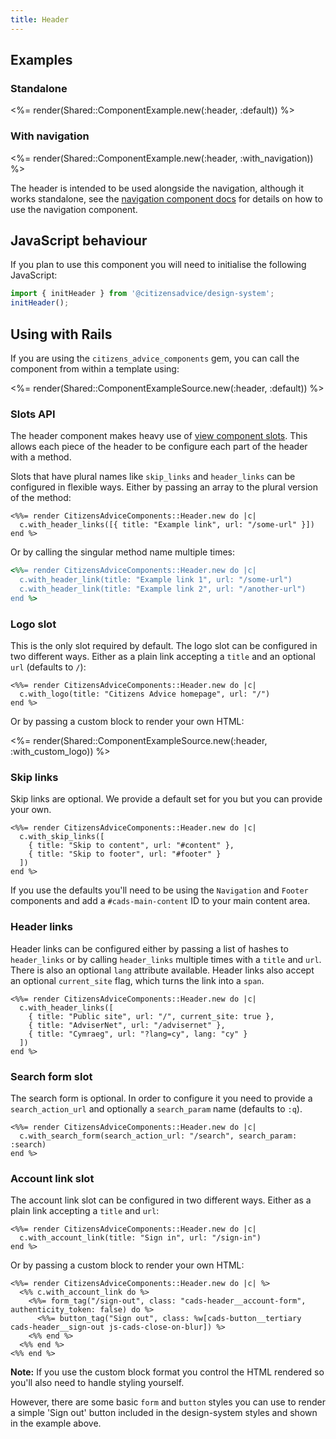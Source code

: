 ```yaml
---
title: Header
---
```


## Examples

### Standalone

<%= render(Shared::ComponentExample.new(:header, :default)) %>

### With navigation

<%= render(Shared::ComponentExample.new(:header, :with_navigation)) %>

The header is intended to be used alongside the navigation, although it works standalone, see the [navigation component docs](/components/navigation) for details on how to use the navigation component.

## JavaScript behaviour

If you plan to use this component you will need to initialise the following JavaScript:

```js
import { initHeader } from '@citizensadvice/design-system';
initHeader();
```

## Using with Rails

If you are using the `citizens_advice_components` gem, you can call the component from within a template using:

<%= render(Shared::ComponentExampleSource.new(:header, :default)) %>

### Slots API

The header component makes heavy use of [view component slots](https://viewcomponent.org/guide/slots.html). This allows each piece of the header to be configure each part of the header with a method.

Slots that have plural names like `skip_links` and `header_links` can be configured in flexible ways. Either by passing an array to the plural version of the method:

```erb
<%%= render CitizensAdviceComponents::Header.new do |c|
  c.with_header_links([{ title: "Example link", url: "/some-url" }])
end %>
```

Or by calling the singular method name multiple times:

```rb
<%%= render CitizensAdviceComponents::Header.new do |c|
  c.with_header_link(title: "Example link 1", url: "/some-url")
  c.with_header_link(title: "Example link 2", url: "/another-url")
end %>
```

### Logo slot

This is the only slot required by default. The logo slot can be configured in two different ways. Either as a plain link accepting a `title` and an optional `url` (defaults to `/`):

```erb
<%%= render CitizensAdviceComponents::Header.new do |c|
  c.with_logo(title: "Citizens Advice homepage", url: "/")
end %>
```

Or by passing a custom block to render your own HTML:

<%= render(Shared::ComponentExampleSource.new(:header, :with_custom_logo)) %>

### Skip links

Skip links are optional. We provide a default set for you but you can provide your own.

```erb
<%%= render CitizensAdviceComponents::Header.new do |c|
  c.with_skip_links([
    { title: "Skip to content", url: "#content" },
    { title: "Skip to footer", url: "#footer" }
  ])
end %>
```

If you use the defaults you'll need to be using the `Navigation` and `Footer` components and add a `#cads-main-content` ID to your main content area.

### Header links

Header links can be configured either by passing a list of hashes to `header_links` or by calling `header_links` multiple times with a `title` and `url`. There is also an optional `lang` attribute available. Header links also accept an optional `current_site` flag, which turns the link into a `span`.

```erb
<%%= render CitizensAdviceComponents::Header.new do |c|
  c.with_header_links([
    { title: "Public site", url: "/", current_site: true },
    { title: "AdviserNet", url: "/advisernet" },
    { title: "Cymraeg", url: "?lang=cy", lang: "cy" }
  ])
end %>
```

### Search form slot

The search form is optional. In order to configure it you need to provide a `search_action_url` and optionally a `search_param` name (defaults to `:q`).

```erb
<%%= render CitizensAdviceComponents::Header.new do |c|
  c.with_search_form(search_action_url: "/search", search_param: :search)
end %>
```

### Account link slot

The account link slot can be configured in two different ways. Either as a plain link accepting a `title` and `url`:

```erb
<%%= render CitizensAdviceComponents::Header.new do |c|
  c.with_account_link(title: "Sign in", url: "/sign-in")
end %>
```

Or by passing a custom block to render your own HTML:

```erb
<%%= render CitizensAdviceComponents::Header.new do |c| %>
  <%% c.with_account_link do %>
    <%%= form_tag("/sign-out", class: "cads-header__account-form", authenticity_token: false) do %>
      <%%= button_tag("Sign out", class: %w[cads-button__tertiary cads-header__sign-out js-cads-close-on-blur]) %>
    <%% end %>
  <%% end %>
<%% end %>
```

**Note:** If you use the custom block format you control the HTML rendered so you'll also need to handle styling yourself.

However, there are some basic `form` and `button` styles you can use to render a simple 'Sign out' button included in the design-system styles and shown in the example above.
